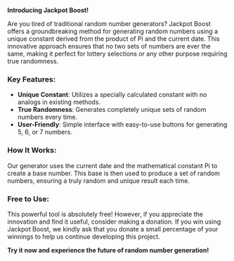 **Introducing Jackpot Boost!**

Are you tired of traditional random number generators? Jackpot Boost offers a groundbreaking method for generating random numbers using a unique constant derived from the product of Pi and the current date. This innovative approach ensures that no two sets of numbers are ever the same, making it perfect for lottery selections or any other purpose requiring true randomness.

### Key Features:
- **Unique Constant**: Utilizes a specially calculated constant with no analogs in existing methods.
- **True Randomness**: Generates completely unique sets of random numbers every time.
- **User-Friendly**: Simple interface with easy-to-use buttons for generating 5, 6, or 7 numbers.

### How It Works:
Our generator uses the current date and the mathematical constant Pi to create a base number. This base is then used to produce a set of random numbers, ensuring a truly random and unique result each time.

### Free to Use:
This powerful tool is absolutely free! However, if you appreciate the innovation and find it useful, consider making a donation. If you win using Jackpot Boost, we kindly ask that you donate a small percentage of your winnings to help us continue developing this project.

**Try it now and experience the future of random number generation!**
